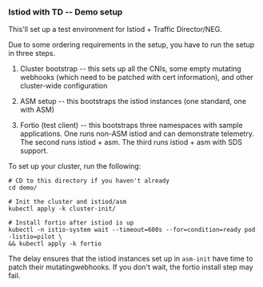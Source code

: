 ### Istiod with TD -- Demo setup

This'll set up a test environment for Istiod + Traffic Director/NEG.

Due to some ordering requirements in the setup, you have to run the setup in three steps.

1) Cluster bootstrap -- this sets up all the CNIs, some empty mutating webhooks
   (which need to be patched with cert information), and other cluster-wide
   configuration

2) ASM setup -- this bootstraps the istiod instances (one standard, one with
   ASM)

3) Fortio (test client) -- this bootstraps three namespaces with sample
   applications. One runs non-ASM istiod and can demonstrate telemetry. The
   second runs istiod + asm. The third runs istiod + asm with SDS support.
   
To set up your cluster, run the following:

```
# CD to this directory if you haven't already
cd demo/

# Init the cluster and istiod/asm
kubectl apply -k cluster-init/

# Install fortio after istiod is up
kubectl -n istio-system wait --timeout=600s --for=condition=ready pod -listio=pilot \
&& kubectl apply -k fortio
```

The delay ensures that the istiod instances set up in `asm-init` have time to
patch their mutatingwebhooks. If you don't wait, the fortio install step may fail.
